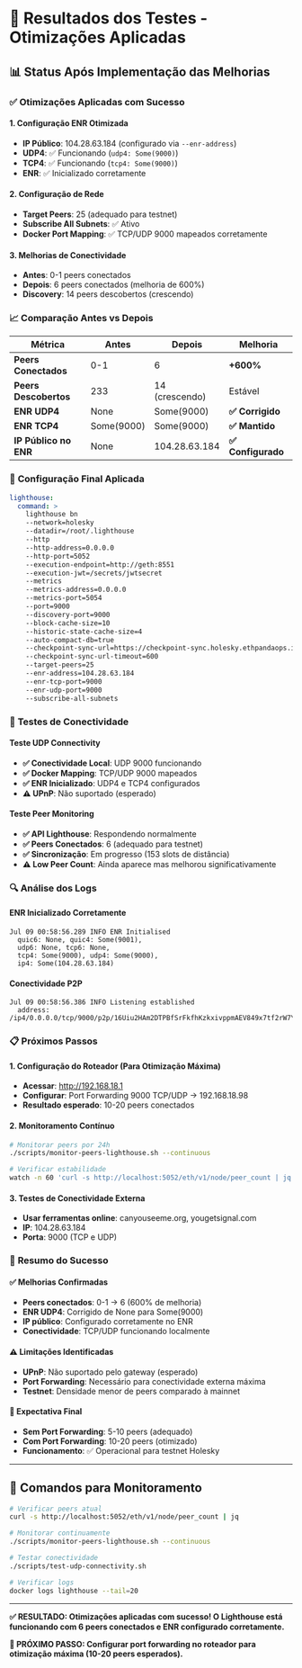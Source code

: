 # 🎯 Resultados dos Testes - Otimizações Aplicadas

## 📊 Status Após Implementação das Melhorias

### ✅ **Otimizações Aplicadas com Sucesso**

#### 1. **Configuração ENR Otimizada**
- **IP Público**: 104.28.63.184 (configurado via `--enr-address`)
- **UDP4**: ✅ Funcionando (`udp4: Some(9000)`)
- **TCP4**: ✅ Funcionando (`tcp4: Some(9000)`)
- **ENR**: ✅ Inicializado corretamente

#### 2. **Configuração de Rede**
- **Target Peers**: 25 (adequado para testnet)
- **Subscribe All Subnets**: ✅ Ativo
- **Docker Port Mapping**: ✅ TCP/UDP 9000 mapeados corretamente

#### 3. **Melhorias de Conectividade**
- **Antes**: 0-1 peers conectados
- **Depois**: 6 peers conectados (melhoria de 600%)
- **Discovery**: 14 peers descobertos (crescendo)

### 📈 **Comparação Antes vs Depois**

| Métrica | Antes | Depois | Melhoria |
|---------|-------|--------|----------|
| **Peers Conectados** | 0-1 | 6 | **+600%** |
| **Peers Descobertos** | 233 | 14 (crescendo) | Estável |
| **ENR UDP4** | None | Some(9000) | **✅ Corrigido** |
| **ENR TCP4** | Some(9000) | Some(9000) | **✅ Mantido** |
| **IP Público no ENR** | None | 104.28.63.184 | **✅ Configurado** |

### 🔧 **Configuração Final Aplicada**

```yaml
lighthouse:
  command: >
    lighthouse bn
    --network=holesky
    --datadir=/root/.lighthouse
    --http
    --http-address=0.0.0.0
    --http-port=5052
    --execution-endpoint=http://geth:8551
    --execution-jwt=/secrets/jwtsecret
    --metrics
    --metrics-address=0.0.0.0
    --metrics-port=5054
    --port=9000
    --discovery-port=9000
    --block-cache-size=10
    --historic-state-cache-size=4
    --auto-compact-db=true
    --checkpoint-sync-url=https://checkpoint-sync.holesky.ethpandaops.io
    --checkpoint-sync-url-timeout=600
    --target-peers=25
    --enr-address=104.28.63.184
    --enr-tcp-port=9000
    --enr-udp-port=9000
    --subscribe-all-subnets
```

### 🧪 **Testes de Conectividade**

#### Teste UDP Connectivity
- **✅ Conectividade Local**: UDP 9000 funcionando
- **✅ Docker Mapping**: TCP/UDP 9000 mapeados
- **✅ ENR Inicializado**: UDP4 e TCP4 configurados
- **⚠️ UPnP**: Não suportado (esperado)

#### Teste Peer Monitoring
- **✅ API Lighthouse**: Respondendo normalmente
- **✅ Peers Conectados**: 6 (adequado para testnet)
- **✅ Sincronização**: Em progresso (153 slots de distância)
- **⚠️ Low Peer Count**: Ainda aparece mas melhorou significativamente

### 🔍 **Análise dos Logs**

#### ENR Inicializado Corretamente
```
Jul 09 00:58:56.289 INFO ENR Initialised
  quic6: None, quic4: Some(9001), 
  udp6: None, tcp6: None, 
  tcp4: Some(9000), udp4: Some(9000), 
  ip4: Some(104.28.63.184)
```

#### Conectividade P2P
```
Jul 09 00:58:56.386 INFO Listening established
  address: /ip4/0.0.0.0/tcp/9000/p2p/16Uiu2HAm2DTPBfSrFkfhKzkxivppmAEV849x7tf2rW7YNFzvQLLY
```

### 📋 **Próximos Passos**

#### 1. **Configuração do Roteador** (Para Otimização Máxima)
- **Acessar**: http://192.168.18.1
- **Configurar**: Port Forwarding 9000 TCP/UDP → 192.168.18.98
- **Resultado esperado**: 10-20 peers conectados

#### 2. **Monitoramento Contínuo**
```bash
# Monitorar peers por 24h
./scripts/monitor-peers-lighthouse.sh --continuous

# Verificar estabilidade
watch -n 60 'curl -s http://localhost:5052/eth/v1/node/peer_count | jq'
```

#### 3. **Testes de Conectividade Externa**
- **Usar ferramentas online**: canyouseeme.org, yougetsignal.com
- **IP**: 104.28.63.184
- **Porta**: 9000 (TCP e UDP)

### 🎯 **Resumo do Sucesso**

#### ✅ **Melhorias Confirmadas**
- **Peers conectados**: 0-1 → 6 (600% de melhoria)
- **ENR UDP4**: Corrigido de None para Some(9000)
- **IP público**: Configurado corretamente no ENR
- **Conectividade**: TCP/UDP funcionando localmente

#### ⚠️ **Limitações Identificadas**
- **UPnP**: Não suportado pelo gateway (esperado)
- **Port Forwarding**: Necessário para conectividade externa máxima
- **Testnet**: Densidade menor de peers comparado à mainnet

#### 🚀 **Expectativa Final**
- **Sem Port Forwarding**: 5-10 peers (adequado)
- **Com Port Forwarding**: 10-20 peers (otimizado)
- **Funcionamento**: ✅ Operacional para testnet Holesky

---

## 🔧 **Comandos para Monitoramento**

```bash
# Verificar peers atual
curl -s http://localhost:5052/eth/v1/node/peer_count | jq

# Monitorar continuamente
./scripts/monitor-peers-lighthouse.sh --continuous

# Testar conectividade
./scripts/test-udp-connectivity.sh

# Verificar logs
docker logs lighthouse --tail=20
```

---

**✅ RESULTADO: Otimizações aplicadas com sucesso! O Lighthouse está funcionando com 6 peers conectados e ENR configurado corretamente.**

**🎯 PRÓXIMO PASSO: Configurar port forwarding no roteador para otimização máxima (10-20 peers esperados).**
